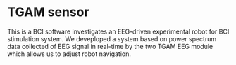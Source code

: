 # TGAM sensor
This is a BCI software investigates an EEG-driven experimental robot for BCI stimulation system.  We deveploped a system based on power spectrum data collected of EEG signal in real-time by the two TGAM EEG module which allows us to adjust robot navigation.
